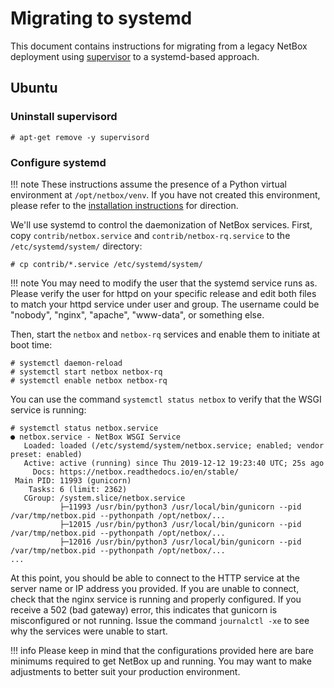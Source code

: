 # Migrating to systemd

This document contains instructions for migrating from a legacy NetBox deployment using [supervisor](http://supervisord.org/) to a systemd-based approach.

## Ubuntu

### Uninstall supervisord

```no-highlight
# apt-get remove -y supervisord
```

### Configure systemd

!!! note
    These instructions assume the presence of a Python virtual environment at `/opt/netbox/venv`. If you have not created this environment, please refer to the [installation instructions](3-netbox.md#set-up-python-environment) for direction.

We'll use systemd to control the daemonization of NetBox services. First, copy `contrib/netbox.service` and `contrib/netbox-rq.service` to the `/etc/systemd/system/` directory:

```no-highlight
# cp contrib/*.service /etc/systemd/system/
```

!!! note
    You may need to modify the user that the systemd service runs as.  Please verify the user for httpd on your specific release and edit both files to match your httpd service under user and group.  The username could be "nobody", "nginx", "apache", "www-data", or something else.

Then, start the `netbox` and `netbox-rq` services and enable them to initiate at boot time:

```no-highlight
# systemctl daemon-reload
# systemctl start netbox netbox-rq
# systemctl enable netbox netbox-rq
```

You can use the command `systemctl status netbox` to verify that the WSGI service is running:

```
# systemctl status netbox.service
● netbox.service - NetBox WSGI Service
   Loaded: loaded (/etc/systemd/system/netbox.service; enabled; vendor preset: enabled)
   Active: active (running) since Thu 2019-12-12 19:23:40 UTC; 25s ago
     Docs: https://netbox.readthedocs.io/en/stable/
 Main PID: 11993 (gunicorn)
    Tasks: 6 (limit: 2362)
   CGroup: /system.slice/netbox.service
           ├─11993 /usr/bin/python3 /usr/local/bin/gunicorn --pid /var/tmp/netbox.pid --pythonpath /opt/netbox/...
           ├─12015 /usr/bin/python3 /usr/local/bin/gunicorn --pid /var/tmp/netbox.pid --pythonpath /opt/netbox/...
           ├─12016 /usr/bin/python3 /usr/local/bin/gunicorn --pid /var/tmp/netbox.pid --pythonpath /opt/netbox/...
...
```

At this point, you should be able to connect to the HTTP service at the server name or IP address you provided. If you are unable to connect, check that the nginx service is running and properly configured. If you receive a 502 (bad gateway) error, this indicates that gunicorn is misconfigured or not running. Issue the command `journalctl -xe` to see why the services were unable to start.

!!! info
    Please keep in mind that the configurations provided here are bare minimums required to get NetBox up and running. You may want to make adjustments to better suit your production environment.
